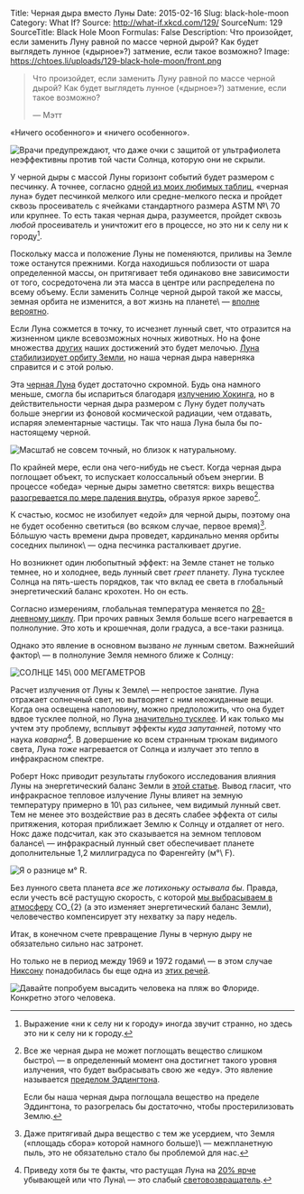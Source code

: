Title: Черная дыра вместо Луны
Date: 2015-02-16
Slug: black-hole-moon
Category: What If?
Source: http://what-if.xkcd.com/129/
SourceNum: 129
SourceTitle: Black Hole Moon
Formulas: False
Description: Что произойдет, если заменить Луну равной по массе черной дырой? Как будет выглядеть лунное («дырное»?) затмение, если такое возможно?
Image: https://chtoes.li/uploads/129-black-hole-moon/front.png

> Что произойдет, если заменить Луну равной по массе черной дырой? Как будет выглядеть лунное («дырное»?) затмение, если такое возможно?
>
> — Мэтт

«Ничего особенного» и «ничего особенного».

![](/uploads/129-black-hole-moon/eclipse_ru.png "Врачи предупреждают, что даже очки с защитой от ультрафиолета неэффективны против той части Солнца, которую они не скрыли.")

У черной дыры с массой Луны горизонт событий будет размером с песчинку. А точнее, согласно [одной из моих любимых таблиц][1], «черная луна» будет песчинкой мелкого или средне-мелкого песка и пройдет сквозь просеиватель с ячейками стандартного размера ASTM №\ 70 или крупнее. То есть такая черная дыра, разумеется, пройдет сквозь *любой* просеиватель и уничтожит его в процессе, но это ни к селу ни к городу[^1].

[^1]: Выражение «ни к селу ни к городу» иногда звучит странно, но здесь это ни к селу ни к городу.

Поскольку масса и положение Луны не поменяются, приливы на Земле тоже останутся прежними. Когда находишься поблизости от шара определенной массы, он притягивает тебя одинаково вне зависимости от того, сосредоточена ли эта масса в центре или распределена по всему объему. Если заменить Солнце черной дырой такой же массы, земная орбита не изменится, а вот жизнь на планете\ — [вполне вероятно][2].

Если Луна сожмется в точку, то исчезнет лунный свет, что отразится на жизненном цикле всевозможных ночных животных. Но на фоне множества [других][3] наших достижений это будет мелочью. [Луна стабилизирует орбиту Земли][4], но наша черная дыра наверняка справится и с этой ролью.

Эта [черная Луна][5] будет достаточно скромной. Будь она намного меньше, смогла бы испариться благодаря [излучению Хокинга][6], но в действительности черная дыра размером с Луну будет получать больше энергии из фоновой космической радиации, чем отдавать, испаряя элементарные частицы. Так что наша Луна была бы по-настоящему черной.

![](/uploads/129-black-hole-moon/phases_ru.png "Масштаб не совсем точный, но близок к натуральному.")

По крайней мере, если она чего-нибудь не съест. Когда черная дыра поглощает объект, то испускает колоссальный объем энергии. В процессе «обеда» черные дыры заметно светятся: вихрь вещества [разогревается по мере падения внутрь][7], образуя яркое зарево[^2].

	
[^2]:
    Все же черная дыра не может поглощать вещество слишком быстро\ — в определенный момент она достигнет такого уровня излучения, что будет выбрасывать свою же «еду». Это явление называется [пределом Эддингтона][8].

    Если бы наша черная дыра поглощала вещество на пределе Эддингтона, то разогрелась бы достаточно, чтобы простерилизовать Землю.

К счастью, космос не изобилует «едой» для черной дыры, поэтому она не будет особенно светиться (во всяком случае, первое время)[^3]. Бóльшую часть времени дыра проведет, кардинально меняя орбиты соседних пылинок\ — одна песчинка расталкивает другие.

[^3]: Даже притягивай дыра вещество с тем же усердием, что Земля («площадь сбора» которой намного больше)\ — межпланетную пыль, это не обязательно стало бы проблемой для нас.

Но возникнет один любопытный эффект: на Земле станет не только темнее, но и холоднее, ведь лунный свет *греет* планету. Луна тусклее Солнца на пять-шесть порядков, так что вклад ее света в глобальный энергетический баланс крохотен. Но он есть.

Согласно измерениям, глобальная температура меняется по [28-дневному циклу][9]. При прочих равных Земля больше всего нагревается в полнолуние. Это хоть и крошечная, доли градуса, а все-таки разница.

Однако это явление в основном вызвано *не* лунным светом. Важнейший фактор\ — в полнолуние Земля немного ближе к Солнцу:

![](/uploads/129-black-hole-moon/barycenter_ru.png "СОЛНЦЕ 145\ 000 МЕГАМЕТРОВ")

Расчет излучения от Луны к Земле\ — непростое занятие. Луна отражает солнечный свет, но вытворяет с ним неожиданные вещи. Когда она освещена наполовину, можно предположить, что она будет вдвое тусклее полной, но Луна [значительно тусклее][10]. И как только мы учтем эту проблему, всплывут эффекты *куда запутанней*, потому что наука *коварна*[^4]. В довершение ко всем странным трюкам видимого света, Луна *тоже* нагревается от Солнца и излучает это тепло в инфракрасном спектре.

[^4]: Приведу хотя бы те факты, что растущая Луна на [20% ярче][11] убывающей или что Луна\ — это слабый [световозвращатель][12].

Роберт Нокс приводит результаты глубокого исследования влияния Луны на энергетический баланс Земли в [этой статье][13]. Вывод гласит, что инфракрасное тепловое излучение Луны влияет на земную температуру примерно в 10\ раз сильнее, чем видимый лунный свет. Тем не менее это воздействие раз в десять слабее эффекта от силы притяжения, которая приближает Землю к Солнцу и отдаляет от него. Нокс даже подсчитал, как это сказывается на земном тепловом балансе\ — инфракрасный лунный свет обеспечивает планете дополнительные 1,2 миллиградуса по Фаренгейту (м°\ F).

![](/uploads/129-black-hole-moon/unit_ru.png "Я о разнице м° R.")

Без лунного света планета *все же потихоньку остывала бы*. Правда, если учесть всё растущую скорость, с которой [мы выбрасываем в атмосферу][14] CO_{2} (а это изменяет энергетический баланс Земли), человечество компенсирует эту нехватку за пару недель.

Итак, в конечном счете превращение Луны в черную дыру не обязательно сильно нас затронет.

Но только не в период между 1969 и 1972 годами\ — в этом случае [Никсону][15] понадобилась бы еще одна из [этих речей][16].

![](/uploads/129-black-hole-moon/nixon_ru.png "Давайте попробуем высадить человека на пляж во Флориде. Конкретно этого человека.")

[1]: http://pubs.usgs.gov/of/2003/of03-001/htmldocs/images/chart.pdf "таблица (англ.)"

[2]: //chtoes.li/sunless-earth/ "Земля без Солнца"

[3]: http://xkcd.ru/1338/ "Наземные млекопитающие"

[4]: http://www.nature.com/nature/journal/v361/n6413/abs/361615a0.html "Стабилизация наклона Земной орбиты Луной (англ.)"

[5]: https://www.youtube.com/watch?v=KupUxhVX5T8 "Агата Кристи\ — Черная луна"

[6]: https://ru.wikipedia.org/wiki/Излучение_Хокинга "Излучение Хокинга"

[7]: http://www.gothosenterprises.com/black_holes/outside_black_holes.html "Gothos: астрономия. Автостопом по черным дырам от Джиллиана (англ.)"

[8]: https://ru.wikipedia.org/wiki/Предел_Эддингтона "Предел Эддингтона"

[9]: http://onlinelibrary.wiley.com/doi/10.1029/2000GL011651/abstract "Доказательство влияния лунных фаз на температуру воздуха по всей поверхности планеты\ — Анэйамба\ — 2012 г.\ — Записки по геофизическим исследованиям\ — Wiley Online Library (англ.)"

[10]: http://home.earthlink.net/~kitathome/LunarLight/moonlight_gallery/technique/moonbright.htm "Яркость лунного света (англ.)"

[11]: http://www.jstor.org/discover/10.2307/2402251?sid=21105340972791&uid=2&uid=4&uid=3739808&uid=3739256 "Способ расчета яркости лунного света на поверхности Земли\ — JSTOR: журнал по прикладной экологии (англ.)"

[12]: http://ice-halo.net/wiki/atoptics/geometry/effekt-protivostosniya "Эффект противостояния"

[13]: http://scitation.aip.org/content/aapt/journal/ajp/67/12/10.1119/1.19109?ver=pdfcov "Физические аспекты парникового эффекта и глобального потепления (англ.)"

[14]: https://ru.wikipedia.org/wiki/График_Килинга "График Килинга"

[15]: http://www.archives.gov/presidential-libraries/events/centennials/nixon/images/exhibit/rn100-6-1-2.pdf "Записки Сафира (англ.)"

[16]: http://xkcd.com/1484/ "Выступления об Аполло (англ.)"

